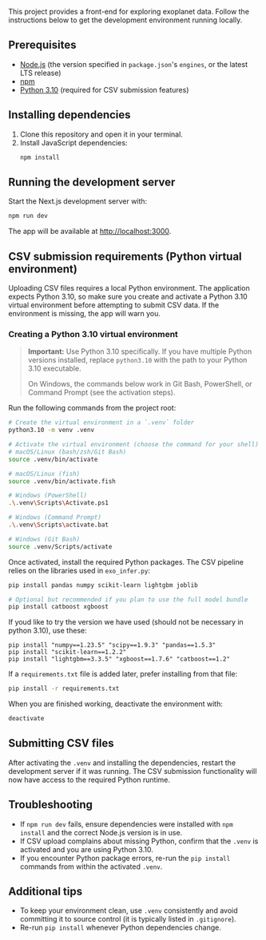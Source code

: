 
This project provides a front-end for exploring exoplanet data. Follow the instructions below to get the development environment running locally.

## Prerequisites

- [Node.js](https://nodejs.org/) (the version specified in `package.json`'s `engines`, or the latest LTS release)
- [npm](https://www.npmjs.com/)
- [Python 3.10](https://www.python.org/downloads/release/python-3100/) (required for CSV submission features)

## Installing dependencies

1. Clone this repository and open it in your terminal.
2. Install JavaScript dependencies:
   ```bash
   npm install
   ```

## Running the development server

Start the Next.js development server with:

```bash
npm run dev
```

The app will be available at [http://localhost:3000](http://localhost:3000).

## CSV submission requirements (Python virtual environment)

Uploading CSV files requires a local Python environment. The application expects Python 3.10, so make sure you create and activate a Python 3.10 virtual environment before attempting to submit CSV data. If the environment is missing, the app will warn you.

### Creating a Python 3.10 virtual environment

> **Important:** Use Python 3.10 specifically. If you have multiple Python versions installed, replace `python3.10` with the path to your Python 3.10 executable.
>
> On Windows, the commands below work in Git Bash, PowerShell, or Command Prompt (see the activation steps).

Run the following commands from the project root:

```bash
# Create the virtual environment in a `.venv` folder
python3.10 -m venv .venv

# Activate the virtual environment (choose the command for your shell)
# macOS/Linux (bash/zsh/Git Bash)
source .venv/bin/activate

# macOS/Linux (fish)
source .venv/bin/activate.fish

# Windows (PowerShell)
.\.venv\Scripts\Activate.ps1

# Windows (Command Prompt)
.\.venv\Scripts\activate.bat

# Windows (Git Bash)
source .venv/Scripts/activate
```

Once activated, install the required Python packages. The CSV pipeline relies on the libraries used in `exo_infer.py`:

```bash
pip install pandas numpy scikit-learn lightgbm joblib

# Optional but recommended if you plan to use the full model bundle
pip install catboost xgboost
```

If youd like to try the version we have used (should not be necessary in python 3.10), use these:
```
pip install "numpy==1.23.5" "scipy==1.9.3" "pandas==1.5.3"
pip install "scikit-learn==1.2.2"
pip install "lightgbm==3.3.5" "xgboost==1.7.6" "catboost==1.2"
```

If a `requirements.txt` file is added later, prefer installing from that file:

```bash
pip install -r requirements.txt
```

When you are finished working, deactivate the environment with:

```bash
deactivate
```

## Submitting CSV files

After activating the `.venv` and installing the dependencies, restart the development server if it was running. The CSV submission functionality will now have access to the required Python runtime.

## Troubleshooting

- If `npm run dev` fails, ensure dependencies were installed with `npm install` and the correct Node.js version is in use.
- If CSV upload complains about missing Python, confirm that the `.venv` is activated and you are using Python 3.10.
- If you encounter Python package errors, re-run the `pip install` commands from within the activated `.venv`.

## Additional tips

- To keep your environment clean, use `.venv` consistently and avoid committing it to source control (it is typically listed in `.gitignore`).
- Re-run `pip install` whenever Python dependencies change.
